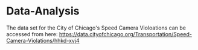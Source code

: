 # Data-Analysis
The data set for the City of Chicago's Speed Camera Violoations can be accessed from here: https://data.cityofchicago.org/Transportation/Speed-Camera-Violations/hhkd-xvj4

